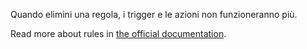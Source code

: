 Quando elimini una regola, i trigger e le azioni non funzioneranno più.

Read more about rules in [the official documentation](https://docs.firefly-iii.org/advanced-concepts/rules).